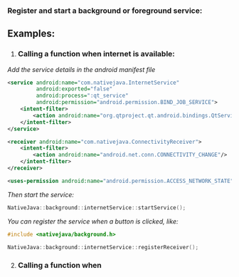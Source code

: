 ### Register and start a background or foreground service:
## Examples:
1. ### Calling a function when internet is available:
*Add the service details in the android manifest file*
```xml
<service android:name="com.nativejava.InternetService"
         android:exported="false"
         android:process=":qt_service"
         android:permission="android.permission.BIND_JOB_SERVICE">
    <intent-filter>
        <action android:name="org.qtproject.qt.android.bindings.QtService" />
    </intent-filter>
</service>

<receiver android:name="com.nativejava.ConnectivityReceiver">
    <intent-filter>
        <action android:name="android.net.conn.CONNECTIVITY_CHANGE"/>
    </intent-filter>
</receiver>

<uses-permission android:name="android.permission.ACCESS_NETWORK_STATE" />
```
*Then start the service:*
```h
NativeJava::background::internetService::startService();
```

*You can register the service when a button is clicked, like:*
```c++
#include <nativejava/background.h>

NativeJava::background::internetService::registerReceiver();
```

2. ### Calling a function when 
